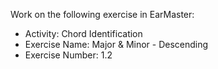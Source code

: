 Work on the following exercise in EarMaster:
- Activity: Chord Identification
- Exercise Name: Major & Minor - Descending
- Exercise Number: 1.2
